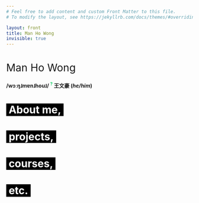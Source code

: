 ```yaml
---
# Feel free to add content and custom Front Matter to this file.
# To modify the layout, see https://jekyllrb.com/docs/themes/#overriding-theme-defaults

layout: front
title: Man Ho Wong
invisible: true
---
```


<html>
<head>
<style>
    #home-button {
        text-decoration: none;
        color: white;
        background-color: black;
        }
    #home-button:hover {
        background-color: rgba(0,204,92,0.925);
        }
</style>
</head>
<body>

<h1 style="font-weight: 400">Man Ho Wong</h1>

<h4>/wɔːŋ˩mɐn˩hou˩/ 
<a href="/etc" style="text-decoration:none; color:rgba(0,204,92,0.925)"><b><sup>?</sup></b></a> 王文豪 (<i>he/him</i>) </h4>

<p>
<h1><a href="/about" id="home-button">&nbsp;About me,&nbsp;</a></h1> 
<h1><a href="/projects" id="home-button">&nbsp;projects,&nbsp;</a></h1> 
<h1><a href="/courses" id="home-button">&nbsp;courses,&nbsp;</a></h1>
<h1><a href="/etc" id="home-button">&nbsp;etc.&nbsp;</a></h1>
</p>

</body>